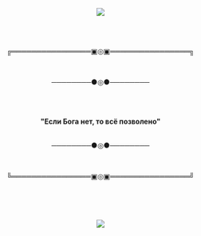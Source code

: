 <p align="center">
    <img src="https://github.com/PavelSmerdiakov/PavelSmerdiakov/assets/157140644/b7bb3c6f-ce62-4a9b-ad9e-0d4bb4acacb1">
</p>   
<br>
<br>
<p align="center">
╔════════════════▣◎▣════════════════╗
</p>
<br>
<p align="center">
   ────────●◎●────────
</p>
<br>
<p align="center">
    <br>
    <strong>"Если Бога нет, то всё позволено"</strong>
    <br>
    </strong>
<br>
<p align="center">
   ────────●◎●────────
</p>
<br>
<p align="center">
   ╚════════════════▣◎▣════════════════╝
</p>
<br>
<br>
<br>
<p align="center">
    <img src="https://github-readme-stats.vercel.app/api?username=PavelSmerdiakov&show_icons=true&theme=radical" >
                     
<!---
PavelSmerdiakov/PavelSmerdiakov is a ✨ special ✨ repository because its `README.md` (this file) appears on your GitHub profile.
You can click the Preview link to take a look at your changes.
--->
